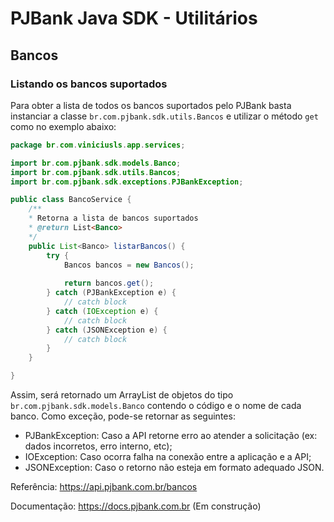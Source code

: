# PJBank Java SDK - Utilitários

## Bancos

### Listando os bancos suportados

Para obter a lista de todos os bancos suportados pelo PJBank basta instanciar a classe `br.com.pjbank.sdk.utils.Bancos` e utilizar o método `get` como no exemplo abaixo:

```java
package br.com.viniciusls.app.services;

import br.com.pjbank.sdk.models.Banco;
import br.com.pjbank.sdk.utils.Bancos;
import br.com.pjbank.sdk.exceptions.PJBankException;

public class BancoService {
    /**
    * Retorna a lista de bancos suportados
    * @return List<Banco>
    */
    public List<Banco> listarBancos() {
        try {
            Bancos bancos = new Bancos();
            
            return bancos.get();
        } catch (PJBankException e) {
            // catch block
        } catch (IOException e) {
            // catch block
        } catch (JSONException e) {
            // catch block
        }
    }

}
```

Assim, será retornado um ArrayList de objetos do tipo `br.com.pjbank.sdk.models.Banco` contendo o código e o nome de cada banco.
Como exceção, pode-se retornar as seguintes:

- PJBankException: Caso a API retorne erro ao atender a solicitação (ex: dados incorretos, erro interno, etc);
- IOException: Caso ocorra falha na conexão entre a aplicação e a API;
- JSONException: Caso o retorno não esteja em formato adequado JSON.

Referência: https://api.pjbank.com.br/bancos

Documentação: https://docs.pjbank.com.br (Em construção)